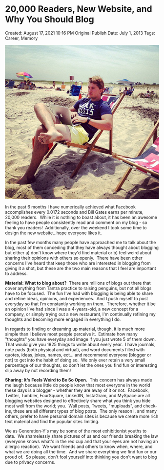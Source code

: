 # 20,000 Readers, New Website, and Why You Should Blog

Created: August 17, 2021 10:16 PM
Original Publish Date: July 1, 2013
Tags: Career, Memory

![Untitled](athenaeum/notion-import/writing/Writing%208e79ce15b0f5476c8359f01b8daaa835/Blogs%20b243d8016e094db7a64e51a987b86d99/sebastianscholl%20com%208a3e8a39a31447d1b19ff195488f3ac5/20,000%20Readers,%20New%20Website,%20and%20Why%20You%20Should%20Bl%202dcc22fcce3e40329c3a961de4e4c198/Untitled.png)

In the past 6 months I have numerically achieved what Facebook accomplishes every 0.0172 seconds and Bill Gates earns per minute, 20,000 readers.  While it is nothing to boast about, it has been an awesome feeling to have people consistently read and comment on my blog - so thank you readers!  Additionally, over the weekend I took some time to design the new website...hope everyone likes it.

In the past few months many people have approached me to talk about the blog, most of them conceding that they have always thought about blogging but either a) don't know where they'd find material or b) feel weird about sharing their opinions with others so openly.  There have been other concerns I've heard that keep those who are interested in blogging from giving it a shot, but these are the two main reasons that I feel are important to address.

**Material: What to blog about?**  There are millions of blogs out there that cover anything from Tantra practice to raising penguins, but not all blogs have to be focused.  The fun I've had with blogging is being able to share and refine ideas, opinions, and experiences.  And I push myself to post everyday so that I'm constantly working on them.  Therefore, whether it be an opinion I've had since I was a 4-years-old, a new concept for a company, or simply trying out a new restaurant, I'm continually refining my thoughts and becoming more engaged in everything I do.

In regards to finding or dreaming up material, though, it is much more simple than I believe most people perceive it.  Estimate how many "thoughts" you have everyday and image if you just wrote 5 of them down.  That would give you 1825 things to write about every year.  I have journals, note pads (both physical and virtual), and word documents filled with quotes, ideas, jokes, names, ect... and recommend everyone [blogger or not] to get into the habit of doing so.  We only ever retain a very small percentage of our thoughts, so don't let the ones you find fun or interesting slip away by not recording them!

**Sharing: It's Feels Weird to Be So Open.**  This concern has always made me laugh because little do people know that most everyone in the world these days is a blogger - whether they are away of it or not.  Facebook, Twitter, Tumbler, FourSquare, LinkedIN, InstaGram, and MySpace are all blogging websites designed to effectively share what you think you hide most well from the world; you.  Wall posts, Tweets, "muploads", and check-ins, these are all different types of blog posts.  The only reason I, and many others, prefer to have personal domain sites is because we create more rich text material and find the popular sites limiting.

We as Generation-Y's may be some of the most exhibitionist youths to date.  We shamelessly share pictures of us and our friends breaking the law (everyone knows what's in the red cup and that your eyes are not having an allergic reaction).  We want friends and others to know when, where, and what we are doing all the time.  And we share everything we find fun or our proud of.  So please, don't fool yourself into thinking you don't want to blog due to privacy concerns.